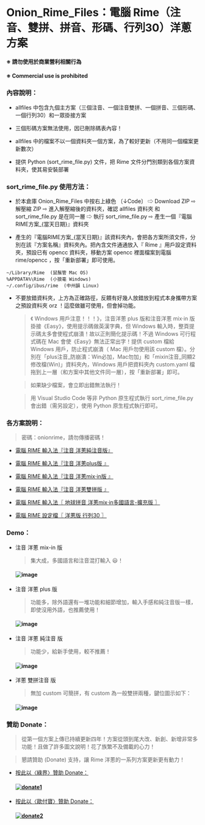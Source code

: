 # Onion_Rime_Files：電腦 Rime（注音、雙拼、拼音、形碼、行列30）洋蔥方案

####  ※ 請勿使用於商業營利相關行為
####  ※ Commercial use is prohibited

### 內容說明：
- allfiles 中包含九個主方案（三個注音、一個注音雙拼、一個拼音、三個形碼、一個行列30）和一眾掛接方案

- 三個形碼方案無法使用，因已刪除碼表內容！

- allfiles 中的檔案不以一個資料夾一個方案，為了較好更新（不用同一個檔案更新數次）

- 提供 Python (sort_rime_file.py) 文件，把 Rime 文件分門別類到各個方案資料夾，使其易安裝部署

### sort_rime_file.py 使用方法：
- 於本倉庫 Onion_Rime_Files 中按右上綠色 〔↓Code〕 ⇨ Download ZIP ⇨ 解壓縮 ZIP ⇨ 進入解壓縮後的資料夾，確認 allfiles 資料夾 和 sort_rime_file.py 是在同一層 ⇨ 執行 sort_rime_file.py ⇨ 產生一個『電腦RIME方案_{當天日期}』資料夾

- 產生的『電腦RIME方案_{當天日期}』該資料夾內，會把各方案所須文件，分別在該『方案名稱』資料夾內。把內含文件通通放入『 Rime 』用戶設定資料夾，預設已有 opencc 資料夾，移動方案 opencc 裡面檔案到電腦 rime/opencc ，按「重新部署」即可使用。
```
~/Library/Rime  (鼠鬚管 Mac OS)
%APPDATA%\Rime  (小狼毫 Windows)
~/.config/ibus/rime  (中州韻 Linux)
```


- 不要放錯資料夾，上方為正確路徑，反饋有好幾人放錯放到程式本身攜帶方案之預設資料夾 orz ！這麼做雖可使用，但會掉功能。

  > 《 Windows 用戶注意！！！》，注音洋蔥 plus 版和注音洋蔥 mix‧in 版掛接《Easy》，使用提示碼做英漢字典，但 Windows 輸入時，整頁提示碼太多會使程式崩潰！故以正則簡化提示碼！不過 Windows 可行程式碼在 Mac 會使《Easy》無法正常出字！提供 custom 檔給 Windows 用戶，防止程式崩潰（ Mac 用戶勿使用該 custom 檔）。分別在「plus注音_防崩潰：Win必加，Mac勿加」和「mixin注音_同顯2修改檔(Win)」資料夾內，Windows 用戶把資料夾內 custom.yaml 檔拖到上一層（和方案中其他文件同一層），按「重新部署」即可。

  > 如果缺少檔案，會立即出錯無法執行！
  
  > 用 Visual Studio Code 等非 Python 原生程式執行 sort_rime_file.py 會出錯（需另設定），使用 Python 原生程式執行即可。

### 各方案說明：

> 密碼：onionrime，請勿傳播密碼！

- [電腦 RIME 輸入法『注音 洋蔥純注音版』](https://deltazone.pixnet.net/blog/post/264319309)

- [電腦 RIME 輸入法『注音 洋蔥plus版 』](https://deltazone.pixnet.net/blog/post/343650692)

- [電腦 RIME 輸入法『注音 洋蔥mix‧in版 』](https://deltazone.pixnet.net/blog/post/347368709)

- [電腦 RIME 輸入法『注音 洋蔥雙拼版 』](https://deltazone.pixnet.net/blog/post/359775341)

- [電腦 RIME 輸入法〖 地球拼音 洋蔥mix‧in多國語言-擴充版 〗](https://deltazone.pixnet.net/blog/post/353697089)

- [電腦 RIME 設定檔〖 洋蔥版 行列30 〗](https://deltazone.pixnet.net/blog/post/361766142)


### Demo：

- 注音 洋蔥 mix-in 版
  
  > 集大成，多國語言和注音混打輸入 😃！
  
  #### ![image](https://github.com/oniondelta/Onion_Rime_Files/blob/master/demo_mixin.gif)
  
- 注音 洋蔥 plus 版

  > 功能多，除外語還有一堆功能和細節增加，輸入手感和純注音版一樣，即使沒用外語，也推薦使用！
  
  #### ![image](https://github.com/oniondelta/Onion_Rime_Files/blob/master/demo_plus.gif)
  
- 注音 洋蔥 純注音 版
  
  > 功能少，給新手使用，較不推薦！
  
  #### ![image](https://github.com/oniondelta/Onion_Rime_Files/blob/master/demo_pure.gif)
  
- 洋蔥 雙拼注音 版
  > 無加 custom 可簡拼，有 custom 為一般雙拼兩種，鍵位圖示如下：

  #### ![image]( https://github.com/oniondelta/Onion_Rime_Files/blob/master/allfiles/%E9%9B%99%E6%8B%BC%E6%B3%A8%E9%9F%B3%E9%8D%B5%E4%BD%8D%E8%AA%AA%E6%98%8E%E5%9C%96%E7%A4%BA/%E6%B4%8B%E8%94%A5%E9%9B%99%E6%8B%BC%E6%B3%A8%E9%9F%B3%E8%AA%AA%E6%98%8E.png)

### 贊助 Donate：

  > 從第一個方案上傳已持續更新四年！方案從頭到尾大改、新創、新增非常多功能！且做了許多圖文說明！花了族繁不及備載的心力！

  > 懇請贊助 (Donate) 支持，讓 Rime 洋蔥的一系列方案更新更有動力！

- [按此以〈綠界〉贊助 Donate：](https://p.ecpay.com.tw/D555162)

  #### [![donate1](https://payment.ecpay.com.tw/Upload/QRCode/202010/QRCode_170c287e-2db8-4b50-b87f-8d36500a3958.png)](https://p.ecpay.com.tw/D555162)

- [按此以〈歐付寶〉贊助 Donate：](https://qr.opay.tw/q1ql7)

  #### [![donate2](https://payment.opay.tw/Upload/Broadcaster/2294343/QRcode/QRCode_7AC0FA1CAD39F0B66CFD5513A2173D1A.png)](https://qr.opay.tw/q1ql7)

